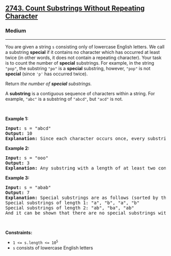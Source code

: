 <h2><a href="https://leetcode.com/problems/count-substrings-without-repeating-character/editorial/?envType=weekly-question&envId=2024-06-22">2743. Count Substrings Without Repeating Character</a></h2><h3>Medium</h3><hr><p>You are given a string <code>s</code> consisting only of lowercase English letters. We call a substring <b>special</b> if it contains no character which has occurred at least twice (in other words, it does not contain a repeating character). Your task is to count the number of <b>special</b> substrings. For example, in the string <code>&quot;pop&quot;</code>, the substring <code>&quot;po&quot;</code> is a <strong>special</strong> substring, however, <code>&quot;pop&quot;</code> is not <strong>special</strong> (since <code>&#39;p&#39;</code> has occurred twice).</p>

<p>Return <em>the number of <b>special</b> substrings.</em></p>

<p>A <strong>substring</strong> is a contiguous sequence of characters within a string. For example, <code>&quot;abc&quot;</code> is a substring of <code>&quot;abcd&quot;</code>, but <code>&quot;acd&quot;</code> is not.</p>

<p>&nbsp;</p>
<p><strong class="example">Example 1:</strong></p>

<pre>
<strong>Input:</strong> s = &quot;abcd&quot;
<strong>Output:</strong> 10
<strong>Explanation:</strong> Since each character occurs once, every substring is a special substring. We have 4 substrings of length one, 3 of length two, 2 of length three, and 1 substring of length four. So overall there are 4 + 3 + 2 + 1 = 10 special substrings.
</pre>

<p><strong class="example">Example 2:</strong></p>

<pre>
<strong>Input:</strong> s = &quot;ooo&quot;
<strong>Output:</strong> 3
<strong>Explanation:</strong> Any substring with a length of at least two contains a repeating character. So we have to count the number of substrings of length one, which is 3.
</pre>

<p><strong class="example">Example 3:</strong></p>

<pre>
<strong>Input:</strong> s = &quot;abab&quot;
<strong>Output:</strong> 7
<strong>Explanation:</strong> Special substrings are as follows (sorted by their start positions):
Special substrings of length 1: &quot;a&quot;, &quot;b&quot;, &quot;a&quot;, &quot;b&quot;
Special substrings of length 2: &quot;ab&quot;, &quot;ba&quot;, &quot;ab&quot;
And it can be shown that there are no special substrings with a length of at least three. So the answer would be 4 + 3 = 7.</pre>

<p>&nbsp;</p>
<p><strong>Constraints:</strong></p>

<ul>
	<li><code>1 &lt;= s.length &lt;= 10<sup>5</sup></code></li>
	<li><code>s</code> consists of lowercase English letters</li>
</ul>
